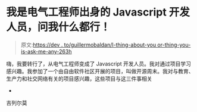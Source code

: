 # 我是电气工程师出身的 Javascript 开发人员，问我什么都行！

> 原文:[https://dev . to/guillermobaldan/I-thing-about-you or-thing-you-is-ask-me-any-263h](https://dev.to/guillermobaldan/i-thing-about-you-or-thing-you-are-ask-me-anything-263h)

嗨，我要转行了，从电气工程师变成了 Javascript 开发人员。我对通过项目学习感兴趣。我参加了一个由自由软件社区开展的项目，叫做开源周末。我对与教育、生产力和社交网络有关的项目感兴趣，这些项目与这三件事相关

-
吉列尔莫